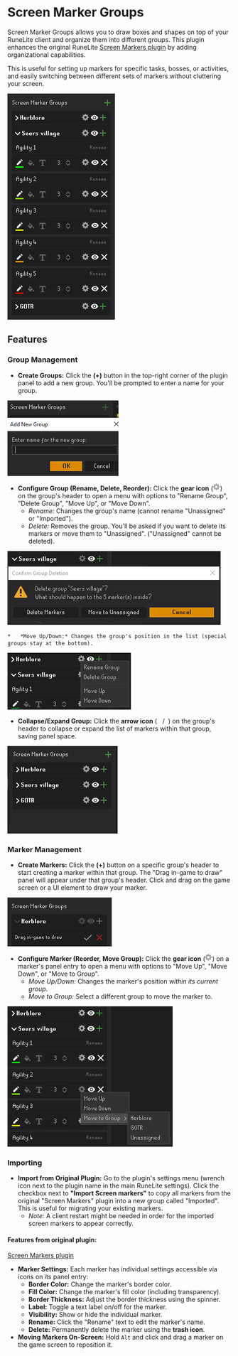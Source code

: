 # Screen Marker Groups

Screen Marker Groups allows you to draw boxes and shapes on top of your RuneLite client and organize them into different groups. This plugin enhances the original RuneLite 
[Screen Markers plugin](https://github.com/runelite/runelite/wiki/Screen-Markers) by adding organizational capabilities.

This is useful for setting up markers for specific tasks, bosses, or activities, and easily switching between different sets of markers without cluttering your screen.

![Screen marker groups](<src/main/resources/screenmarkergroups/readme/Screen Marker Groups.png>)

## Features

### Group Management

*   **Create Groups:** Click the **(+)** button in the top-right corner of the plugin panel to add a new group. You'll be prompted to enter a name for your group.

![new group](<src/main/resources/screenmarkergroups/readme/new group.png>)
*   **Configure Group (Rename, Delete, Reorder):** Click the **gear icon** (![configure](src/main/resources/screenmarkergroups/configure.png)) on the group's header to open a menu with options to "Rename Group", "Delete Group", "Move Up", or "Move Down".
    *   *Rename:* Changes the group's name (cannot rename "Unassigned" or "Imported").
    *   *Delete:* Removes the group. You'll be asked if you want to delete its markers or move them to "Unassigned". ("Unassigned" cannot be deleted).

![delete group](<src/main/resources/screenmarkergroups/readme/delete group.png>)

    *   *Move Up/Down:* Changes the group's position in the list (special groups stay at the bottom).

![Group config](<src/main/resources/screenmarkergroups/readme/Group config.png>)
*   **Collapse/Expand Group:** Click the **arrow icon** (![expanded](src/main/resources/screenmarkergroups/expanded.png)/![collapsed](src/main/resources/screenmarkergroups/collapsed.png)) on the group's header to collapse or expand the list of markers within that group, saving panel space.
  
  ![collapsed groups](<src/main/resources/screenmarkergroups/readme/collapsed groups.png>)

### Marker Management

*   **Create Markers:** Click the **(+)** button on a specific group's header to start creating a marker within that group. The "Drag in-game to draw" panel will appear under that group's header. Click and drag on the game screen or a UI element to draw your marker.

![Create marker in group](<src/main/resources/screenmarkergroups/readme/new marker in group.png>)

*   **Configure Marker (Reorder, Move Group):** Click the **gear icon** (![configure](src/main/resources/screenmarkergroups/configure.png)) on a marker's panel entry to open a menu with options to "Move Up", "Move Down", or "Move to Group".
    *   *Move Up/Down:* Changes the marker's position *within its current group*.
    *   *Move to Group:* Select a different group to move the marker to.
  
![new marker menu](<src/main/resources/screenmarkergroups/readme/marker context menu.png>)

### Importing

*   **Import from Original Plugin:** Go to the plugin's settings menu (wrench icon next to the plugin name in the main RuneLite settings). Click the checkbox next to **"Import Screen markers"** to copy all markers from the original "Screen Markers" plugin into a new group called "Imported". This is useful for migrating your existing markers.
    *   *Note:* A client restart might be needed in order for the imported screen markers to appear correctly.


#### Features from original plugin:

 [Screen Markers plugin](https://github.com/runelite/runelite/wiki/Screen-Markers)

*   **Marker Settings:** Each marker has individual settings accessible via icons on its panel entry:
    *   **Border Color:** Change the marker's border color.
    *   **Fill Color:** Change the marker's fill color (including transparency).
    *   **Border Thickness:** Adjust the border thickness using the spinner.
    *   **Label:** Toggle a text label on/off for the marker.
    *   **Visibility:** Show or hide the individual marker.
    *   **Rename:** Click the "Rename" text to edit the marker's name.
    *   **Delete:** Permanently delete the marker using the **trash icon**.
*   **Moving Markers On-Screen:** Hold `Alt` and click and drag a marker on the game screen to reposition it.
